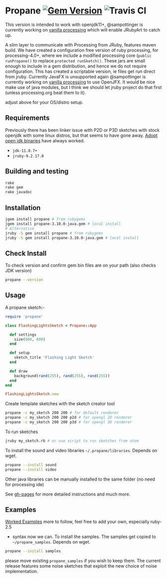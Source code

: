 # Propane [![Gem Version](https://badge.fury.io/rb/propane.svg)](https://badge.fury.io/rb/propane) ![Travis CI](https://travis-ci.org/ruby-processing/propane.svg)

This version is intended to work with openjdk11+, @sampottinger is currently working on [vanilla processing][vanilla] which will enable JRubyArt to catch up.

A slim layer to communicate with Processing from JRuby, features maven build. We have created a configuration free version of ruby processing, for processing-4.0+, where we include a modified processing core (`public runPropane()` to replace `protected runSketch()`. These jars are small enough to include in a gem distribution, and hence we do not require configuration. This has created a scriptable version, ie files get run direct from jruby. Currently JavaFX is unsupported again @sampottinger is currently working on [vanilla processing][vanilla] to use OpenJFX. It would be nice make use of java modules, but I think we should let jruby project do that first (unless processing.org beat them to it).

adjust above for your OS/distro setup.

## Requirements

Previously there has been linker issue with P2D or P3D sketches with stock openjdk with some linux distros, but that seems to have gone away. [Adopt open jdk binaries][adopt] have always worked.

- `jdk-11.0.7+`
- `jruby-9.2.17.0`

## Building and testing

```bash
rake
rake gem
rake javadoc
```

## Installation

```bash
jgem install propane # from rubygems
jgem install propane-3.10.0-java.gem # local install
# Alternative
jruby -S gem install propane # from rubygems
jruby -S gem install propane-3.10.0-java.gem # local install
```

## Check Install
To check version and confirm gem bin files are on your path (also checks JDK version)

```bash
propane --version
```
## Usage

A propane sketch:-

``` ruby
require 'propane'

class FlashingLightsSketch < Propane::App

  def settings
    size(800, 600)
  end

  def setup
    sketch_title 'Flashing Light Sketch'
  end

  def draw
    background(rand(255), rand(255), rand(255))
  end
end

FlashingLightsSketch.new
```

Create template sketches with the sketch creator tool

```bash
propane -c my_sketch 200 200 # for default renderer
propane -c my_sketch 200 200 p2d # for opengl 2D renderer
propane -c my_sketch 200 200 p3d # for opengl 3D renderer
```

To run sketches

```bash
jruby my_sketch.rb # or use script to run sketches from atom
```

To install the sound and video libraries `~/.propane/libraries`. Depends on wget.
```bash
propane --install sound
propane --install video
```

Other java libraries can be manually installed to the same folder (no need for processing ide)

See [gh-pages][gh-pages] for more detailed instructions and much more.

## Examples

[Worked Examples](https://github.com/ruby-processing/propane-examples) more to follow, feel free to add your own, especially ruby-2.5
+ syntax now we can. To install the samples.  The samples get copied to `~/propane_samples`. Depends on wget.
```bash
propane --install samples
```
 please move existing `propane_samples` if you wish to keep them. The current release features some noise sketches that exploit the new choice of noise implementation.

[adopt]: https://adoptopenjdk.net/
[building]:http://ruby-processing.github.io/building/building/
[gh-pages]:https://ruby-processing.github.io/propane/
[vanilla]:https://github.com/processing/processing/pull/5753
[warning]: https://monkstone.github.io/jruby_art/update/2019/09/10/Reflective_Access.html
